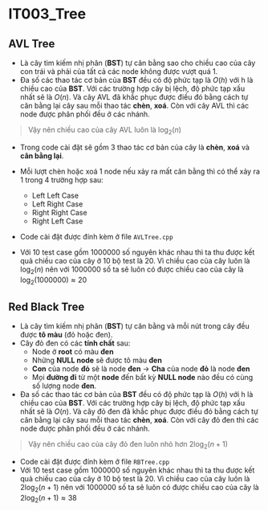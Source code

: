# IT003_Tree

## AVL Tree

- Là cây tìm kiếm nhị phân (**BST**) tự cân bằng sao cho chiều cao của cây con trái và phải của tất cả các node không được vượt quá 1.
- Đa số các thao tác cơ bản của **BST** đều có độ phức tạp là $O(h)$ với h là chiều cao của **BST**. Với các trường hợp cây bị lệch, độ phức tạp xấu nhất sẽ là $O(n)$. Và cây AVL đã khắc phục được điều đó bằng cách tự cân bằng lại cây sau mỗi thao tác **chèn**, **xoá**. Còn với cây AVL thì các node được phân phối đều ở các nhánh.

> Vậy nên chiều cao của cây AVL luôn là $\log_2(n)$

- Trong code cài đặt sẽ gồm 3 thao tác cơ bản của cây là **chèn**, **xoá** và **cân bằng lại**.
- Mỗi lượt chèn hoặc xoá 1 node nếu xảy ra mất cân bằng thì có thể xảy ra 1 trong 4 trường hợp sau:

  - Left Left Case
  - Left Right Case
  - Right Right Case
  - Right Left Case

- Code cài đặt được đính kèm ở file `AVLTree.cpp`
- Với 10 test case gồm $1000000$ số nguyên khác nhau thì ta thu được kết quả chiều cao của cây ở $10$ bộ test là $20$. Vì chiều cao của cây luôn là $\log_2(n)$ nên với $1000000$ số ta sẽ luôn có được chiều cao của cây là $\log_2(1000000)\approx20$

## Red Black Tree

- Là cây tìm kiếm nhị phân (**BST**) tự cân bằng và mỗi nút trong cây đều được **tô màu** (đỏ hoặc đen).
- Cây đỏ đen có các **tính chất** sau:
  - Node ở **root** có màu **đen**
  - Những **NULL node** sẽ được tô màu **đen**
  - **Con** của node **đỏ** sẽ là node **đen** &rarr; **Cha** của node **đỏ** là node **đen**
  - Mọi **đường đi** từ một **node** đến bất kỳ **NULL node** nào đều có cùng số lượng node **đen**.
- Đa số các thao tác cơ bản của **BST** đều có độ phức tạp là $O(h)$ với h là chiều cao của **BST**. Với các trường hợp cây bị lệch, độ phức tạp xấu nhất sẽ là $O(n)$. Và cây đỏ đen đã khắc phục được điều đó bằng cách tự cân bằng lại cây sau mỗi thao tác **chèn**, **xoá**. Còn với cây đỏ đen thì các node được phân phối đều ở các nhánh.

> Vậy nên chiều cao của cây đỏ đen luôn nhỏ hơn $2\log_2(n+1)$

- Code cài đặt được đính kèm ở file `RBTree.cpp`
- Với 10 test case gồm $1000000$ số nguyên khác nhau thì ta thu được kết quả chiều cao của cây ở $10$ bộ test là $20$. Vì chiều cao của cây luôn là $2\log_2(n+1)$ nên với $1000000$ số ta sẽ luôn có được chiều cao của cây là $2\log_2(n+1)\approx38$
